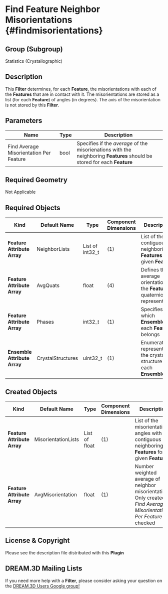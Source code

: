 Find Feature Neighbor Misorientations {#findmisorientations}
==========

## Group (Subgroup) ##
Statistics (Crystallographic)

## Description ##
This **Filter** determines, for each **Feature**, the misorientations with each of the **Features** that are in contact with it.  The misorientations are stored as a list (for each **Feature**) of angles (in degrees).  The axis of the misorientation is not stored by this **Filter**.

## Parameters ##
| Name | Type | Description |
|------|------|------|
| Find Average Misorientation Per Feature | bool | Specifies if the *average* of the misorienations with the neighboring **Features** should be stored for each **Feature** |

## Required Geometry ##
Not Applicable

## Required Objects ##
| Kind | Default Name | Type | Component Dimensions | Description |
|------|--------------|-------------|---------|-----|
| **Feature Attribute Array** | NeighborLists | List of int32_t | (1) | List of the contiguous neighboring **Features** for a given **Feature** |
| **Feature Attribute Array** | AvgQuats | float | (4) | Defines the average orientation of the **Feature** in quaternion representation |
| **Feature Attribute Array** | Phases | int32_t | (1) | Specifies to which **Ensemble** each **Feature** belongs |
| **Ensemble Attribute Array** | CrystalStructures | uint32_t | (1) | Enumeration representing the crystal structure for each **Ensemble** |

## Created Objects ##
| Kind | Default Name | Type | Component Dimensions | Description |
|------|--------------|-------------|---------|-----|
| **Feature Attribute Array** | MisorientationLists | List of float | (1) | List of the misorientation angles with the contiguous neighboring **Features** for a given **Feature** |
| **Feature Attribute Array** | AvgMisorientation | float | (1) | Number weighted average of neighbor misorientations. Only created if _Find Average Misorientation Per Feature_ is checked |


## License & Copyright ##

Please see the description file distributed with this **Plugin**

## DREAM.3D Mailing Lists ##

If you need more help with a **Filter**, please consider asking your question on the [DREAM.3D Users Google group!](https://groups.google.com/forum/?hl=en#!forum/dream3d-users)


